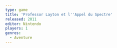 ```yaml
---
type: game
title: 'Professor Layton et l''Appel du Spectre'
released: 2011
editor: Nintendo
players: 1
genres:
  - Aventure
---
```

